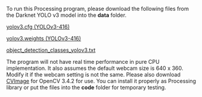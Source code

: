To run this Processing program, please download the following files from the Darknet YOLO v3 model into the **data** folder.

[yolov3.cfg (YOLOv3-416)](https://github.com/pjreddie/darknet/blob/master/cfg/yolov3.cfg)

[yolov3.weights (YOLOv3-416)](https://pjreddie.com/media/files/yolov3.weights)

[object_detection_classes_yolov3.txt](https://github.com/opencv/opencv/blob/3.4.2/samples/data/dnn/object_detection_classes_yolov3.txt)


The program will not have real time performance in pure CPU implementation. It also assumes the default webcam size is 640 x 360. Modify it if the webcam setting is not the same. Please also download [CVImage](http://www.magicandlove.com/blog/2018/07/20/opencv-3-4-2-java-build/) for OpenCV 3.4.2 for use. You can install it properly as Processing library or put the files into the **code** folder for temporary testing.